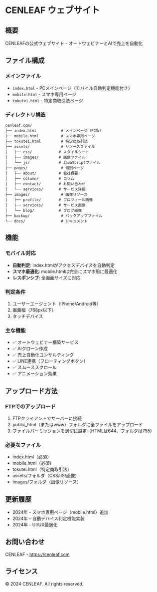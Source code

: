 # CENLEAF ウェブサイト

## 概要
CENLEAFの公式ウェブサイト - オートウェビナーとAIで売上を自動化

## ファイル構成

### メインファイル
- `index.html` - PCメインページ（モバイル自動判定機能付き）
- `mobile.html` - スマホ専用ページ
- `tokutei.html` - 特定商取引法ページ

### ディレクトリ構造
```
cenleaf.com/
├── index.html           # メインページ（PC版）
├── mobile.html          # スマホ専用ページ
├── tokutei.html         # 特定商取引法
├── assets/              # リソースファイル
│   ├── css/            # スタイルシート
│   ├── images/         # 画像ファイル  
│   └── js/             # JavaScriptファイル
├── pages/               # 個別ページ
│   ├── about/          # 会社概要
│   ├── column/         # コラム
│   ├── contact/        # お問い合わせ
│   └── services/       # サービス詳細
├── images/              # 画像リソース
│   ├── profile/        # プロフィール画像
│   ├── services/       # サービス画像
│   └── blog/           # ブログ画像
├── backup/              # バックアップファイル
└── docs/                # ドキュメント
```

## 機能

### モバイル対応
- **自動判定**: index.htmlがアクセスデバイスを自動判定
- **スマホ最適化**: mobile.htmlは完全にスマホ用に最適化
- **レスポンシブ**: 全画面サイズに対応

### 判定条件
1. ユーザーエージェント（iPhone/Android等）
2. 画面幅（768px以下）
3. タッチデバイス

### 主な機能
- ✅ オートウェビナー構築サービス
- ✅ AIクローン作成
- ✅ 売上自動化コンサルティング
- ✅ LINE連携（フローティングボタン）
- ✅ スムーススクロール
- ✅ アニメーション効果

## アップロード方法

### FTPでのアップロード
1. FTPクライアントでサーバーに接続
2. public_html（またはwww）フォルダに全ファイルをアップロード
3. ファイルパーミッションを適切に設定（HTMLは644、フォルダは755）

### 必要なファイル
- index.html（必須）
- mobile.html（必須）
- tokutei.html（特定商取引法）
- assets/フォルダ（CSS/JS/画像）
- images/フォルダ（画像リソース）

## 更新履歴
- 2024年 - スマホ専用ページ（mobile.html）追加
- 2024年 - 自動デバイス判定機能実装
- 2024年 - UI/UX最適化

## お問い合わせ
CENLEAF - https://cenleaf.com

## ライセンス
© 2024 CENLEAF. All rights reserved.